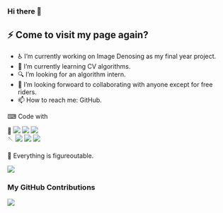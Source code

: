 ### Hi there 👋
## ⚡ Come to visit my page again? 

<!-- **FishCatCake/FishCatCake** is a ✨ _special_ ✨ repository because its `README.md` (this file) appears on your GitHub profile. -->

- ♿ I’m currently working on Image Denosing as my final year project.
- 📕 I’m currently learning CV algorithms.
- 🔍 I’m looking for an algorithm intern.
- 💢 I’m looking forwoard to collaborating with anyone except for free riders.
- 📫 How to reach me: GitHub.

⌨ Code with  

🐍 ![](https://img.shields.io/badge/Python-blue)
![](https://img.shields.io/badge/Tensorflow-orange)
![](https://img.shields.io/badge/Pytorch-red)  
🪡 ![](https://img.shields.io/badge/C++-blueviolet)
![](https://img.shields.io/badge/Vue.js-9cf)
![](https://img.shields.io/badge/SpringBoot-green)

💬 Everything is figureoutable.  

![](https://img.shields.io/badge/JetBrains-aficionado-ff69b4)

### My GitHub Contributions

![](https://raw.githubusercontent.com/FishCatCake/FishCatCake/main/assets/github-contribution-grid-snake.svg)

<!-- 
- 🔭 I’m currently working on loads of assignments...
- 🌱 I’m currently learning DotNet
- 👯 I’m looking to collaborate on anyone except for freeriders 
- 🤔 I’m looking for help with algorithms
- 💬 We could be friends as long as you like Zhou Shen or his songs :)
- 📫 How to reach me: GitHub -->

